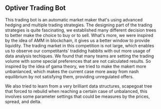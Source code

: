 ## Optiver Trading Bot

This trading bot is an automatic market maker that's using advanced hedging and multiple trading strategies.
The designing part of the trading strategies is quite fascinating, we established many different decision trees to better make the choice to buy or to sell. What's more, we were inspired by the idea of AMM in blockchain,
it gives us a better window to provide liquidity. The trading market in this competition is not large, which enables us to observe our competitants' tradidng habbits with out more usage of data analysis techiques.
We found that many teams are setting the trading volume with some special preferences that are not calculated results. So inspired by the idea of gama theory, we tried to make the makert more unbanlanced, which makes the current case
more away from nash equilibrium by not satisfying them, providing unregulated offers.

We also tried to learn from a very brilliant data structures, scapegoat tree that forced to rebulid when reaching a certain case of unbalanced, this involves some parameter settings that could be measures by the prices, spread, and delta.
